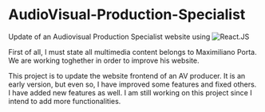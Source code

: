 # AudioVisual-Production-Specialist

Update of an Audiovisual Production Specialist website using ![React.JS](https://github.com/RubenWDEP/AudioVisual-Production-Specialist-Website-Frontend/blob/main/src/images/reactjs-ar21.png?raw=true)

First of all, I must state all multimedia content belongs to Maximiliano Porta. We are working toghether in order to improve his website.

This project is to update the website frontend of an AV producer. It is an early version, but even so, I have improved some features and fixed others. I have added new features as well. I am still working on this project since I intend to add more functionalities.
